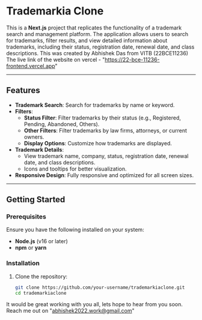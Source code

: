 # Trademarkia Clone

This is a **Next.js** project that replicates the functionality of a trademark search and management platform. The application allows users to search for trademarks, filter results, and view detailed information about trademarks, including their status, registration date, renewal date, and class descriptions.
This was created by Abhishek Das from VITB (22BCE11236)
The live link of the website on vercel - "https://22-bce-11236-frontend.vercel.app"

---

## Features

- **Trademark Search**: Search for trademarks by name or keyword.
- **Filters**:
  - **Status Filter**: Filter trademarks by their status (e.g., Registered, Pending, Abandoned, Others).
  - **Other Filters**: Filter trademarks by law firms, attorneys, or current owners.
  - **Display Options**: Customize how trademarks are displayed.
- **Trademark Details**:
  - View trademark name, company, status, registration date, renewal date, and class descriptions.
  - Icons and tooltips for better visualization.
- **Responsive Design**: Fully responsive and optimized for all screen sizes.

---

## Getting Started

### Prerequisites

Ensure you have the following installed on your system:

- **Node.js** (v16 or later)
- **npm** or **yarn**

### Installation

1. Clone the repository:
   ```bash
   git clone https://github.com/your-username/trademarkiaclone.git
   cd trademarkiaclone

It would be great working with you all, lets hope to hear from you soon.
Reach me out on "abhishek2022.work@gmail.com"
